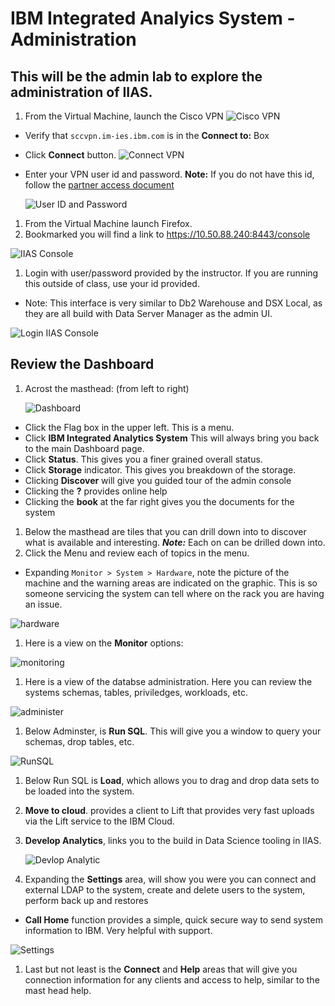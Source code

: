 #   IBM Integrated Analyics System - Administration  

## This will be the admin lab to explore the administration of IIAS.

1. From the Virtual Machine, launch the Cisco VPN ![Cisco VPN](./images/cisco.png)

  * Verify that `sccvpn.im-ies.ibm.com` is in the **Connect to:** Box
  * Click **Connect** button.
    ![Connect VPN](./images/vpnlogin.png)
  * Enter your VPN user id and password.  **Note:** If you do not have this id, follow the [partner access document](../../../PartnerAccess.md)
  
    ![User ID and Password](./images/userpassword.png)
    
1. From the Virtual Machine launch Firefox.
1. Bookmarked you will find a link to https://10.50.88.240:8443/console  

  ![IIAS Console](./images/launchConsole.png)
  
1. Login with user/password provided by the instructor. If you are running this outside of class, use your id provided.
  *  Note: This interface is very similar to Db2 Warehouse and DSX Local, as they are all build with Data Server Manager as the admin UI.
  
   ![Login IIAS Console](./images/iiasLogin.png)

## Review the Dashboard
1. Acrost the masthead: (from left to right)

   ![Dashboard](./images/iiasdashboard.png)
   
  * Click the Flag box in the upper left.  This is a menu.
  * Click **IBM Integrated Analytics System**  This will always bring you back to the main Dashboard page.
  * Click **Status**.  This gives you a finer grained overall status.
  * Click **Storage** indicator.   This gives you breakdown of the storage.
  * Clicking **Discover** will give you guided tour of the admin console
  * Clicking the **?** provides online help
  * Clicking the **book** at the far right gives you the documents for the system
1.  Below the masthead are tiles that you can drill down into to discover what is available and interesting.  ***Note:*** Each on can be drilled down into.
1. Click the Menu and review each of topics in the menu.
  * Expanding `Monitor > System > Hardware`, note the picture of the machine and the warning areas are indicated on the graphic.  This is so someone servicing the system can tell where on the rack you are having an issue.
  
  ![hardware](./images/hardware.png)
    
1. Here is a view on the **Monitor** options:

  ![monitoring](./images/monitor.png)
  
1. Here is a view of the databse administration. Here you can review the systems schemas, tables, priviledges, workloads, etc.
  
  ![administer](./images/administration.png)
  
1. Below Adminster, is **Run SQL**.  This will give you a window to query your schemas, drop tables, etc.

  ![RunSQL](./images/runsql.png)
   
1. Below Run SQL is **Load**, which allows you to drag and drop data sets to be loaded into the system.
1. **Move to cloud**. provides a client to Lift that provides very fast uploads via the Lift service to the IBM Cloud.
1. **Develop Analytics**, links you to the build in Data Science tooling in IIAS.

   ![Devlop Analytic](./images/advanalytics.png)
    
1. Expanding the **Settings** area, will show you were you can connect and external LDAP to the system, create and delete users to the system, perform back up and restores
  * **Call Home** function provides a simple, quick secure way to send system information to IBM.  Very helpful with support.
  
   ![Settings](./images/settings.png)
   
1. Last but not least is the **Connect** and **Help** areas that will give you connection information for any clients and access to help, similar to the mast head help.
